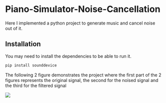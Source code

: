 # Piano-Simulator-Noise-Cancellation
Here I implemented a python project to generate music and cancel noise out of it.
## Installation
You may need to install the dependencies to be able to run it.

```sh
pip install sounddevice
```


The following 2 figure demonstrates the project
where the first part of the 2 figures represents the original signal, the second for the noised signal and the third for the filtered signal

![](https://github.com/AlaaHisham02/Piano-Simulator-Noise-Cancellation/blob/2cd5ae5292bf6fea8cad3a21877bcb685df9d7d9/Output.PNG)
